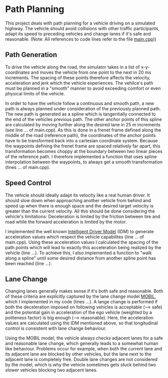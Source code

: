 # Path Planning

This project deals with path planning for a vehicle driving on a simulated highway. 
The vehicle should avoid collisions with other traffic participants, adapt its speed to preceding vehicles and change lanes if it's safe and reasonable. 
(Note: All references to code lines refer to the file [main.cpp](https://github.com/Corni33/CarND_P11_PathPlanning/blob/master/src/main.cpp)))

## Path Generation

To drive the vehicle along the road, the simulator takes in a list of x-y-coordinates and moves the vehicle from one point to the next in 20 ms increments. 
The spacing of these points therefore affects the velocity, acceleration and jerk which the vehicle experiences. 
The vehilce's path must be planned in a "smooth" manner to avoid exceeding comfort or even physical limits of the vehicle.

In order to have the vehicle follow a continuous and smooth path, a new path is always planned under consideration of the previously planned path. 
The new path is generated as a spline which is tangentially connected to the end of the vehicles previous path. 
The other anchor points of this spline are calculated by moving further along the desired lane in 25 m increments (see line ... of main.cpp).
As this is done in a frenet frame defined along the middle of the road (reference path), the coordinates of the anchor points have to be transformed back into a cartesian coordinate system.
Because the waypoints defining the frenet frame are spaced relatively far apart, this transformation becomes choppy at the boundary between two linear pieces of the reference path.
I therefore implemented a function that uses spline interpolation between the waypoints, to always get a smooth transformation (lines ... of main.cpp). 

## Speed Control

The vehicle should ideally adapt its velocity like a real human driver. 
It should slow down when approaching another vehicle from behind and speed up when there is enough space and the desired target velocity is greater than the current velocity.
All this should be done considering the vehicle's limitations: Deceleration is limited by the friction between tire and road while the forward acceleration is limited by the motor.

I implemented the well known [Intelligent Driver Model](https://en.wikipedia.org/wiki/Intelligent_driver_model) (IDM) to generate acceleration values which respect the vehicle capabilites (line ... of main.cpp).
Using these acceleration values I calculated the spacing of the path points which will lead to exactly this acceleration being realized by the vehicle (line ...).
To achieve this, I also implemented a function to "walk along a spline" until some desired distance from another spline point has been reached (line ...).

## Lane Change

Changing lanes generally makes sense if it's both safe and reasonable. 
Both of these criteria are explicitly captured by the lane change model [MOBIL](http://traffic-simulation.de/MOBIL.html), which I implemented in my code (lines ...).
A lange change is performed if both the deceleration imposed on following vehicles is acceptable (--> safe) and the potential gain in acceleration of the ego vehicle (weighted by a politeness factor) is big enough (--> reasonable).
Here, the acceleration values are calculated using the IDM mentioned above, so that longitudinal control is consistent with lane change behaviour.

Using the MOBIL model, the vehicle always checks adjacent lanes for a safe and reasonable lane change, which generally leads to a somewhat human like behaviour.
Problems occur for example, when both the current lane and its adjacent lane are blocked by other vehicles, but the lane next to the adjacent lane is completely free. 
Double lane changes are not considered by the model, which is why the vehicle sometimes gets stuck behind two slower vehicles blocking two adjacent lanes.


